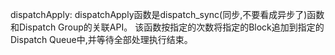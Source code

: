 dispatchApply:
    dispatchApply函数是dispatch_sync(同步,不要看成异步了)函数和Dispatch Group的关联API。
    该函数按指定的次数将指定的Block追加到指定的Dispatch Queue中,并等待全部处理执行结束。
